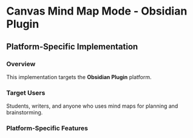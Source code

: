 # Canvas Mind Map Mode - Obsidian Plugin

## Platform-Specific Implementation

### Overview
This implementation targets the **Obsidian Plugin** platform.

### Target Users
Students, writers, and anyone who uses mind maps for planning and brainstorming.

### Platform-Specific Features
